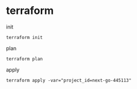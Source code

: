 # terraform

init
```
terraform init
```

plan
```
terraform plan
```

apply
```
terraform apply -var="project_id=next-go-445113"
```
